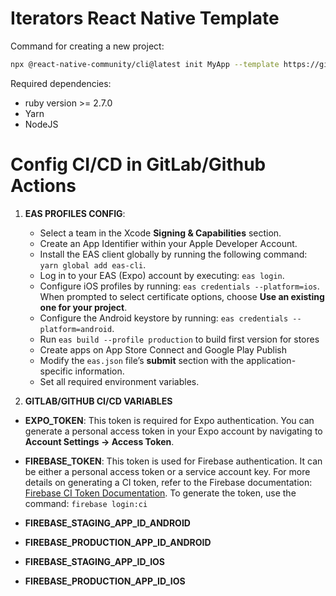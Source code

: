 # Iterators React Native Template

Command for creating a new project:

```bash
npx @react-native-community/cli@latest init MyApp --template https://github.com/theiterators/mobile-template
```

Required dependencies:

- ruby version >= 2.7.0
- Yarn
- NodeJS

# Config CI/CD in GitLab/Github Actions

1. **EAS PROFILES CONFIG**: 
	-   Select a team in the Xcode **Signing & Capabilities** section.
	-	Create an App Identifier within your Apple Developer Account.
	-	Install the EAS client globally by running the following command: `yarn global add eas-cli`.
	-	Log in to your EAS (Expo) account by executing: `eas login`.
	-	Configure iOS profiles by running: `eas credentials --platform=ios`. When prompted to select certificate options, choose **Use an existing one for your project**.
	-	Configure the Android keystore by running: `eas credentials --platform=android`.
	-	Run `eas build --profile production` to build first version for stores
 	-	Create apps on App Store Connect and Google Play Publish
	-	Modify the `eas.json` file’s **submit** section with the application-specific information.
	-	Set all required environment variables.

2. **GITLAB/GITHUB CI/CD VARIABLES**

-	**EXPO_TOKEN**: This token is required for Expo authentication. You can generate a personal access token in your Expo account by navigating to **Account Settings -> Access Token**.

-	**FIREBASE_TOKEN**: This token is used for Firebase authentication. It can be either a personal access token or a service account key. For more details on generating a CI token, refer to the Firebase documentation: [Firebase CI Token Documentation](https://firebase.google.com/docs/cli#cli-ci-systems). To generate the token, use the command: `firebase login:ci`

- **FIREBASE_STAGING_APP_ID_ANDROID**
- **FIREBASE_PRODUCTION_APP_ID_ANDROID**
- **FIREBASE_STAGING_APP_ID_IOS**
- **FIREBASE_PRODUCTION_APP_ID_IOS**